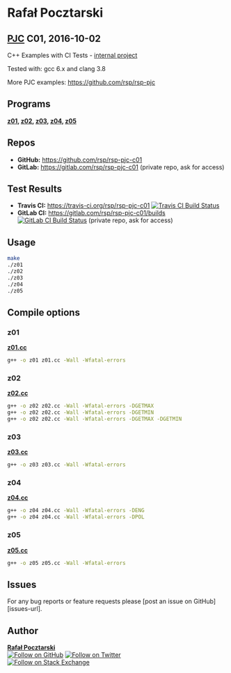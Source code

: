 Rafał Pocztarski
=
[PJC][pjc-url] C01, 2016-10-02
-
C++ Examples with CI Tests -
[internal project](https://github.com/rsp/rsp-internal#readme)

Tested with: gcc 6.x and clang 3.8

More PJC examples: https://github.com/rsp/rsp-pjc

Programs
-
**[z01](#z01), [z02](#z02), [z03](#z03), [z04](#z04), [z05](#z05)**

Repos
-
* **GitHub:** https://github.com/rsp/rsp-pjc-c01
* **GitLab:** https://gitlab.com/rsp/rsp-pjc-c01 (private repo, ask for access)

Test Results
-
* **Travis CI:** https://travis-ci.org/rsp/rsp-pjc-c01 [![Travis CI Build Status][travis-img]][travis-url]
* **GitLab CI:** https://gitlab.com/rsp/rsp-pjc-c01/builds [![GitLab CI Build Status][gitlabci-img]][gitlabci-url] (private repo, ask for access)

Usage
-
```sh
make
./z01
./z02
./z03
./z04
./z05
```

Compile options
-
### z01
[**z01.cc**](z01.cc)
```sh
g++ -o z01 z01.cc -Wall -Wfatal-errors
```
### z02
[**z02.cc**](z02.cc)
```sh
g++ -o z02 z02.cc -Wall -Wfatal-errors -DGETMAX
g++ -o z02 z02.cc -Wall -Wfatal-errors -DGETMIN
g++ -o z02 z02.cc -Wall -Wfatal-errors -DGETMAX -DGETMIN
```
### z03
[**z03.cc**](z03.cc)
```sh
g++ -o z03 z03.cc -Wall -Wfatal-errors
```
### z04
[**z04.cc**](z04.cc)
```sh
g++ -o z04 z04.cc -Wall -Wfatal-errors -DENG
g++ -o z04 z04.cc -Wall -Wfatal-errors -DPOL
```
### z05
[**z05.cc**](z05.cc)
```sh
g++ -o z05 z05.cc -Wall -Wfatal-errors
```
Issues
------
For any bug reports or feature requests please
[post an issue on GitHub][issues-url].

Author
------
[**Rafał Pocztarski**](https://pocztarski.com/)
<br/>
[![Follow on GitHub][github-follow-img]][github-follow-url]
[![Follow on Twitter][twitter-follow-img]][twitter-follow-url]
<br/>
[![Follow on Stack Exchange][stackexchange-img]][stackoverflow-url]

[pjc-url]: https://github.com/rsp/rsp-pjc
[github-url]: https://github.com/rsp/rsp-pjc-c01
[travis-img]: https://travis-ci.org/rsp/rsp-pjc-c01.svg?branch=master
[travis-url]: https://travis-ci.org/rsp/rsp-pjc-c01
[gitlabci-img]: https://gitlab.com/rsp/rsp-pjc-c01/badges/master/build.svg
[gitlabci-url]: https://gitlab.com/rsp/rsp-pjc-c01/builds
[github-follow-url]: https://github.com/rsp
[github-follow-img]: https://img.shields.io/github/followers/rsp.svg?style=social&label=Follow
[twitter-follow-url]: https://twitter.com/intent/follow?screen_name=pocztarski
[twitter-follow-img]: https://img.shields.io/twitter/follow/pocztarski.svg?style=social&label=Follow
[stackoverflow-url]: https://stackoverflow.com/users/613198/rsp
[stackexchange-url]: https://stackexchange.com/users/303952/rsp
[stackexchange-img]: https://stackexchange.com/users/flair/303952.png
